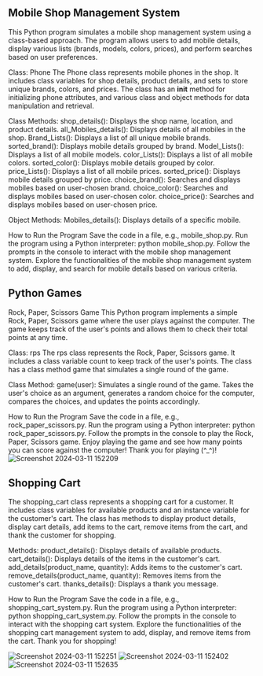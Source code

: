 ## Mobile Shop Management System
This Python program simulates a mobile shop management system using a class-based approach. The program allows users to add mobile details, display various lists (brands, models, colors, prices), and perform searches based on user preferences.

Class: Phone
The Phone class represents mobile phones in the shop. It includes class variables for shop details, product details, and sets to store unique brands, colors, and prices. The class has an __init__ method for initializing phone attributes, and various class and object methods for data manipulation and retrieval.

Class Methods:
shop_details(): Displays the shop name, location, and product details.
all_Mobiles_details(): Displays details of all mobiles in the shop.
Brand_Lists(): Displays a list of all unique mobile brands.
sorted_brand(): Displays mobile details grouped by brand.
Model_Lists(): Displays a list of all mobile models.
color_Lists(): Displays a list of all mobile colors.
sorted_color(): Displays mobile details grouped by color.
price_Lists(): Displays a list of all mobile prices.
sorted_price(): Displays mobile details grouped by price.
choice_brand(): Searches and displays mobiles based on user-chosen brand.
choice_color(): Searches and displays mobiles based on user-chosen color.
choice_price(): Searches and displays mobiles based on user-chosen price.

Object Methods:
Mobiles_details(): Displays details of a specific mobile.

How to Run the Program
Save the code in a file, e.g., mobile_shop.py.
Run the program using a Python interpreter: python mobile_shop.py.
Follow the prompts in the console to interact with the mobile shop management system.
Explore the functionalities of the mobile shop management system to add, display, and search for mobile details based on various criteria.

## Python Games

Rock, Paper, Scissors Game This Python program implements a simple Rock, Paper, Scissors game where the user plays against the computer. The game keeps track of the user's points and allows them to check their total points at any time.

Class: rps The rps class represents the Rock, Paper, Scissors game. It includes a class variable count to keep track of the user's points. The class has a class method game that simulates a single round of the game.

Class Method: game(user): Simulates a single round of the game. Takes the user's choice as an argument, generates a random choice for the computer, compares the choices, and updates the points accordingly.

How to Run the Program Save the code in a file, e.g., rock_paper_scissors.py. Run the program using a Python interpreter: python rock_paper_scissors.py. Follow the prompts in the console to play the Rock, Paper, Scissors game. Enjoy playing the game and see how many points you can score against the computer! Thank you for playing (^_^)!
![Screenshot 2024-03-11 152209](https://github.com/Siva-Subramaniam-DS/python_Projects/assets/138869164/4e2c1413-06d0-4acc-9a94-f5e301cda03a)

## Shopping Cart

The shopping_cart class represents a shopping cart for a customer. It includes class variables for available products and an instance variable for the customer's cart. The class has methods to display product details, display cart details, add items to the cart, remove items from the cart, and thank the customer for shopping.

Methods: product_details(): Displays details of available products. cart_details(): Displays details of the items in the customer's cart. add_details(product_name, quantity): Adds items to the customer's cart. remove_details(product_name, quantity): Removes items from the customer's cart. thanks_details(): Displays a thank you message.

How to Run the Program Save the code in a file, e.g., shopping_cart_system.py. Run the program using a Python interpreter: python shopping_cart_system.py. Follow the prompts in the console to interact with the shopping cart system. Explore the functionalities of the shopping cart management system to add, display, and remove items from the cart. Thank you for shopping!

![Screenshot 2024-03-11 152251](https://github.com/Siva-Subramaniam-DS/python_Projects/assets/138869164/cadcb73b-b116-4e50-96a5-2bc6257034f7)
![Screenshot 2024-03-11 152402](https://github.com/Siva-Subramaniam-DS/python_Projects/assets/138869164/a38700aa-93ba-4f79-a567-a2aeb9232292)
![Screenshot 2024-03-11 152635](https://github.com/Siva-Subramaniam-DS/python_Projects/assets/138869164/5dba5c33-b187-4979-8063-f2719d7d379e)

